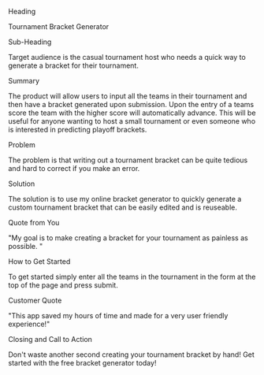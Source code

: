 Heading

Tournament Bracket Generator

Sub-Heading

Target audience is the casual tournament host who needs a quick way to generate a bracket for their tournament.

Summary

The product will allow users to input all the teams in their tournament and then have a bracket generated upon submission. Upon the entry of a teams score the team with the higher score will automatically advance. This will be useful for anyone wanting to host a small tournament or even someone who is interested in predicting playoff brackets.

Problem

The problem is that writing out a tournament bracket can be quite tedious and hard to correct if you make an error.

Solution

The solution is to use my online bracket generator to quickly generate a custom tournament bracket that can be easily edited and is reuseable.

Quote from You

"My goal is to make creating a bracket for your tournament as painless as possible. "

How to Get Started

To get started simply enter all the teams in the tournament in the form at the top of the page and press submit.

Customer Quote

"This app saved my hours of time and made for a very user friendly experience!"

Closing and Call to Action

Don't waste another second creating your tournament bracket by hand! Get started with the free bracket generator today!